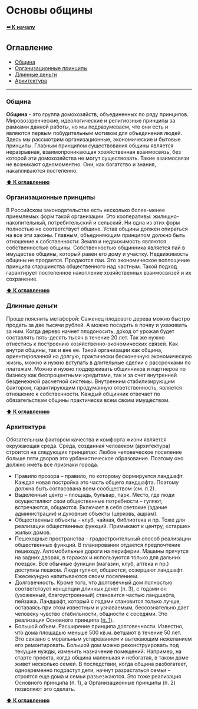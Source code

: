 # Основы общины
**[⬅️ К началу](./HOME.md#оглавление)**

## Оглавление

* [Община](#община)
* [Организационные принципы](#организационные-принципы)
* [Длинные деньги](#длинные-деньги)
* [Архитектура](#архитектура)

***

### Община

**Община** - это группа домохозяйств, объединенных по ряду принципов. Мировоззренческие, идеологические и религиозные принципы за рамками данной работы, но мы подразумеваем, что они есть и являются первым побудительным мотивом для объединения людей. Здесь мы рассмотрим организационные, экономические и бытовые принципы. Главным принципом существования общины является неразрывная, взаимопроникающая хозяйственная взаимосвязь, без которой эти домохозяйства не могут существовать. Такие взаимосвязи не возникают одномоментно. Они, как богатство и знания, накапливаются постепенно.

**[⬆ К оглавлению](#оглавление)**

### Организационные принципы

В Российском законодательстве есть несколько более-менее приемлемых форм такой организации. Это кооперативы: жилищно-накопительный, потребительский и сельский. Ни одна из этих форм полностью не соответствует общине. Устав общины должен опираться на все эти законы. Главным, объединяющим принципом должно быть отношение к собственности: Земля и недвижимость являются собственностью общины. Собственностью общинника является пай в имуществе общины, который равен его дому и участку. Недвижимость общины не продается. Продаются паи. Это экономическое воплощение принципа старшинства общественного над частным. Такой подход гарантирует постепенное накопление хозяйственных взаимосвязей и их сохранение.

**[⬆ К оглавлению](#оглавление)**

### Длинные деньги

Проще пояснить метафорой: Саженец плодового дерева можно быстро продать за две тысячи рублей. А можно посадить в почву и ухаживать за ним. Когда дерево начнет плодоносить, доход от урожая будет составлять пять-десять тысяч в течение 20 лет. Так же нужно отнестись к построению хозяйственно-экономических связей. Как внутри общины, так и вне ее. Такой организации как община, ориентированной на долгую, практически бесконечную экономическую жизнь, можно и нужно вступать в длительные сделки с рассрочками по платежам. Можно и нужно поддерживать общинников и партнеров по бизнесу как беспроцентными кредитами, так и за счет внутренней безденежной расчетной системы. Внутренним стабилизирующим фактором, гарантирующим продуманную ответственность, является отношение к собственности. Каждый общинник отвечает по обязательствам общины практически всем своим имуществом.

**[⬆ К оглавлению](#оглавление)**

### Архитектура

Обязательным фактором качества и комфорта жизни является окружающая среда. Среда, созданная человеком (архитектура) строится на следующих принципах:
Любое человеческое поселение больше пяти дворов это урбанистическое образование. Поэтому оно должно иметь все признаки города.
 * Правило прозора – правило, по которому формируется ландшафт. Каждая новая постройка это часть общего ландшафта. Поэтому должна быть согласована всем сообществом (см. п.2).
 * Выделенный центр – площадь, бульвар, парк. Место, где люди осуществляют свои общественные потребности – гуляют, встречаются, общаются. Включает в себя светские (здание администрации) и духовные объекты (церковь, ашрам).
 * Общественные объекты – клуб, чайная, библиотека и пр. Тоже для реализации общественных функций. Примыкают к центру, «старше» жилых домов.
 * Пешеходные пространства – градостроительный способ реализации общественных функций. В планировании отдается предпочтение пешеходу. Автомобильные дороги на периферии. Машины прячутся на задних дворах, в гаражах и используются только для дальних поездок. Все обычные функции (магазин, клуб, аптека и пр.) доступны пешком. Люди гуляют, общаются, созерцают ландшафт. Ежесекундно напитываются своим поселением.
 * Долговечность. Кроме того, что долговечный дом полностью соответствует концепции длинных денег (п. 3), с годами он (ухоженный, благоустроенный) становится частью ландшафта, пейзажа. Ландшафт, который с годами становится только лучше, оставаясь при этом известным и узнаваемым, бессознательно дает человеку чувство стабильности, общности с соседями. Это реализация Основного принципа ([п. 1](#община)).
 * Большой объем. Расширение принципа долговечности. Известно, что дома площадью меньше 500 кв.м. ветшают в течение 50 лет. Это связано с моральным устареванием и вытекающим нежеланием его ремонтировать. Большой дом можно реконструировать под текущие нужды, изменить назначение помещений: Например, на старте проекта, когда община маленькая и небогатая, в таком доме живет несколько семей. В последствии, когда община разбогатеет, одновременно подрастут дети, начнут разрастаться семьи – строятся еще дома и семьи разъезжаются. Это тоже реализация Основного принципа (п. 1), а Организационные принципы (п. 2) позволяют это сделать.

**[⬆ К оглавлению](#оглавление)**